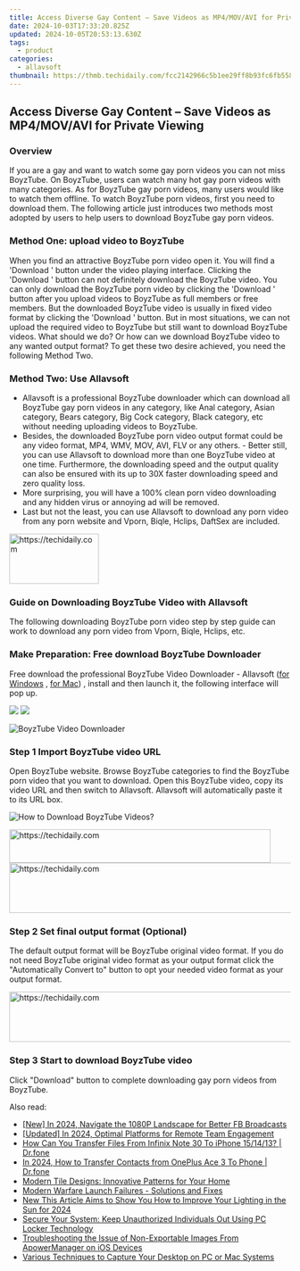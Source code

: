 ```yaml
---
title: Access Diverse Gay Content – Save Videos as MP4/MOV/AVI for Private Viewing
date: 2024-10-03T17:33:20.825Z
updated: 2024-10-05T20:53:13.630Z
tags:
  - product
categories:
  - allavsoft
thumbnail: https://thmb.techidaily.com/fcc2142966c5b1ee29ff8b93fc6fb55850db39c56e2485dc6f07b17bf29f5810.jpg
---
```


## Access Diverse Gay Content – Save Videos as MP4/MOV/AVI for Private Viewing

### Overview

If you are a gay and want to watch some gay porn videos you can not miss BoyzTube. On BoyzTube, users can watch many hot gay porn videos with many categories. As for BoyzTube gay porn videos, many users would like to watch them offline. To watch BoyzTube porn videos, first you need to download them. The following article just introduces two methods most adopted by users to help users to download BoyzTube gay porn videos.

### Method One: upload video to BoyzTube

When you find an attractive BoyzTube porn video open it. You will find a 'Download ' button under the video playing interface. Clicking the 'Download ' button can not definitely download the BoyzTube video. You can only download the BoyzTube porn video by clicking the 'Download ' button after you upload videos to BoyzTube as full members or free members. But the downloaded BoyzTube video is usually in fixed video format by clicking the 'Download ' button. But in most situations, we can not upload the required video to BoyzTube but still want to download BoyzTube videos. What should we do? Or how can we download BoyzTube video to any wanted output format? To get these two desire achieved, you need the following Method Two.

### Method Two: Use Allavsoft

* Allavsoft is a professional BoyzTube downloader which can download all BoyzTube gay porn videos in any category, like Anal category, Asian category, Bears category, Big Cock category, Black category, etc without needing uploading videos to BoyzTube.
* Besides, the downloaded BoyzTube porn video output format could be any video format, MP4, WMV, MOV, AVI, FLV or any others. - Better still, you can use Allavsoft to download more than one BoyzTube video at one time. Furthermore, the downloading speed and the output quality can also be ensured with its up to 30X faster downloading speed and zero quality loss.
* More surprising, you will have a 100% clean porn video downloading and any hidden virus or annoying ad will be removed.
* Last but not the least, you can use Allavsoft to download any porn video from any porn website and Vporn, Biqle, Hclips, DaftSex are included.

<!-- affiliate ads begin -->
<a href="https://malaysia-healthcare-travel-council.pxf.io/c/5597632/1576477/17382" target="_top" id="1576477">
  <img src="//a.impactradius-go.com/display-ad/17382-1576477" border="0" alt="https://techidaily.com" width="160" height="90"/>
</a>
<img height="0" width="0" src="https://malaysia-healthcare-travel-council.pxf.io/i/5597632/1576477/17382" style="position:absolute;visibility:hidden;" border="0" />
<!-- affiliate ads end -->

### Guide on Downloading BoyzTube Video with Allavsoft

The following downloading BoyzTube porn video step by step guide can work to download any porn video from Vporn, Biqle, Hclips, etc.

### Make Preparation: Free download BoyzTube Downloader

Free download the professional BoyzTube Video Downloader - Allavsoft ([for Windows](https://tools.techidaily.com/allavsoft/products/) , [for Mac](https://tools.techidaily.com/allavsoft/products/)) , install and then launch it, the following interface will pop up.

[![](https://www.allavsoft.com/how-to/../images/how-to/free-download-win.jpg)](https://tools.techidaily.com/allavsoft/products/) [![](https://www.allavsoft.com/how-to/../images/how-to/free-download-mac.jpg)](https://tools.techidaily.com/allavsoft/products/)

![BoyzTube Video Downloader](https://www.allavsoft.com/how-to/../images/allavsoft/screen-shot-600.jpg)

### Step 1 Import BoyzTube video URL

Open BoyzTube website. Browse BoyzTube categories to find the BoyzTube porn video that you want to download. Open this BoyzTube video, copy its video URL and then switch to Allavsoft. Allavsoft will automatically paste it to its URL box.

![How to Download BoyzTube Videos?](https://www.allavsoft.com/how-to/../images/how-to/download-rtmp-video/download-rtmp-video.jpg)

<!-- affiliate ads begin -->
<a href="https://aligracehair.sjv.io/c/5597632/2135374/19272" target="_top" id="2135374">
  <img src="//a.impactradius-go.com/display-ad/19272-2135374" border="0" alt="https://techidaily.com" width="468" height="60"/>
</a>
<img height="0" width="0" src="https://aligracehair.sjv.io/i/5597632/2135374/19272" style="position:absolute;visibility:hidden;" border="0" />
<!-- affiliate ads end -->

<!-- affiliate ads begin -->
<a href="https://appsumo.8odi.net/c/5597632/2037319/7443" target="_top" id="2037319">
  <img src="//a.impactradius-go.com/display-ad/7443-2037319" border="0" alt="https://techidaily.com" width="728" height="90"/>
</a>
<img height="0" width="0" src="https://appsumo.8odi.net/i/5597632/2037319/7443" style="position:absolute;visibility:hidden;" border="0" />
<!-- affiliate ads end -->

### Step 2 Set final output format (Optional)

The default output format will be BoyzTube original video format. If you do not need BoyzTube original video format as your output format click the "Automatically Convert to" button to opt your needed video format as your output format.

<!-- affiliate ads begin -->
<a href="https://appsumo.8odi.net/c/5597632/2037335/7443" target="_top" id="2037335">
  <img src="//a.impactradius-go.com/display-ad/7443-2037335" border="0" alt="https://techidaily.com" width="728" height="90"/>
</a>
<img height="0" width="0" src="https://appsumo.8odi.net/i/5597632/2037335/7443" style="position:absolute;visibility:hidden;" border="0" />
<!-- affiliate ads end -->

### Step 3 Start to download BoyzTube video

Click "Download" button to complete downloading gay porn videos from BoyzTube.

<ins class="adsbygoogle"
     style="display:block"
     data-ad-format="autorelaxed"
     data-ad-client="ca-pub-7571918770474297"
     data-ad-slot="1223367746"></ins>

<ins class="adsbygoogle"
     style="display:block"
     data-ad-client="ca-pub-7571918770474297"
     data-ad-slot="8358498916"
     data-ad-format="auto"
     data-full-width-responsive="true"></ins>

<span class="atpl-alsoreadstyle">Also read:</span>
<div><ul>
<li><a href="https://facebook-video-content.techidaily.com/new-in-2024-navigate-the-1080p-landscape-for-better-fb-broadcasts/"><u>[New] In 2024, Navigate the 1080P Landscape for Better FB Broadcasts</u></a></li>
<li><a href="https://visual-screen-recording.techidaily.com/updated-in-2024-optimal-platforms-for-remote-team-engagement/"><u>[Updated] In 2024, Optimal Platforms for Remote Team Engagement</u></a></li>
<li><a href="https://blog-min.techidaily.com/how-can-you-transfer-files-from-infinix-note-30-to-iphone-151413-drfone-by-drfone-transfer-from-android-transfer-from-android/"><u>How Can You Transfer Files From Infinix Note 30 To iPhone 15/14/13? | Dr.fone</u></a></li>
<li><a href="https://android-transfer.techidaily.com/in-2024-how-to-transfer-contacts-from-oneplus-ace-3-to-phone-drfone-by-drfone-transfer-from-android-transfer-from-android/"><u>In 2024, How to Transfer Contacts from OnePlus Ace 3 To Phone | Dr.fone</u></a></li>
<li><a href="https://fox-zaraz.techidaily.com/modern-tile-designs-innovative-patterns-for-your-home/"><u>Modern Tile Designs: Innovative Patterns for Your Home</u></a></li>
<li><a href="https://program-issues.techidaily.com/modern-warfare-launch-failures-solutions-and-fixes/"><u>Modern Warfare Launch Failures - Solutions and Fixes</u></a></li>
<li><a href="https://ai-video-editing.techidaily.com/new-this-article-aims-to-show-you-how-to-improve-your-lighting-in-the-sun-for-2024/"><u>New This Article Aims to Show You How to Improve Your Lighting in the Sun for 2024</u></a></li>
<li><a href="https://fox-zaraz.techidaily.com/secure-your-system-keep-unauthorized-individuals-out-using-pc-locker-technology/"><u>Secure Your System: Keep Unauthorized Individuals Out Using PC Locker Technology</u></a></li>
<li><a href="https://fox-zaraz.techidaily.com/troubleshooting-the-issue-of-non-exportable-images-from-apowermanager-on-ios-devices/"><u>Troubleshooting the Issue of Non-Exportable Images From ApowerManager on iOS Devices</u></a></li>
<li><a href="https://fox-zaraz.techidaily.com/various-techniques-to-capture-your-desktop-on-pc-or-mac-systems/"><u>Various Techniques to Capture Your Desktop on PC or Mac Systems</u></a></li>
</ul></div>

